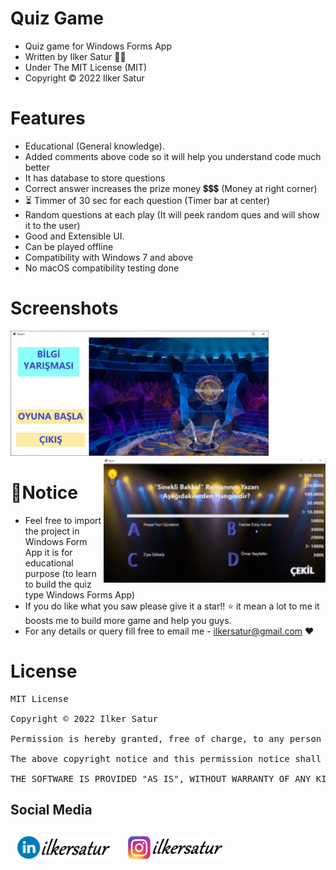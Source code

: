 # Quiz Game
- Quiz game for Windows Forms App
- Written by Ilker Satur 👨‍💻
- Under The MIT License (MIT)
- Copyright © 2022 Ilker Satur

# Features
- Educational (General knowledge).
- Added comments above code so it will help you understand code much better 
- It has database to store questions
- Correct answer increases the prize money 💲💲💲 (Money at right corner)
- ⏳ Timmer of 30 sec for each question (Timer bar at center)
- Random questions at each play (It will peek random ques and will show it to the user)
- Good and Extensible UI.
- Can be played offline 
- Compatibility with Windows 7 and above
- No macOS compatibility testing done

# Screenshots
<div width=100%>
<img src='https://raw.githubusercontent.com/ilkersatur/Quiz-Game/main/img/mainpage.png' height=200px>
<img src='https://github.com/ilkersatur/Quiz-Game/blob/main/img/gameplay.gif?raw=true' height=200px align=right>
</div>



# 📌Notice
- Feel free to import the project in Windows Form App it is for educational purpose (to learn to build the quiz type Windows Forms App)
- If you do like what you saw please give it a star!! ⭐ it mean a lot to me it boosts me to build more game and help you guys.
- For any details or query fill free to email me - ilkersatur@gmail.com ❤️


# License 
<pre>
MIT License

Copyright ©️ 2022 Ilker Satur

Permission is hereby granted, free of charge, to any person obtaining a copy of this software and associated documentation files (the "Software"), to deal in the Software without restriction, including without limitation the rights to use, copy, modify, merge, publish, distribute, sublicense, and/or sell copies of the Software, and to permit persons to whom the Software is furnished to do so, subject to the following conditions:

The above copyright notice and this permission notice shall be included in all copies or substantial portions of the Software.

THE SOFTWARE IS PROVIDED "AS IS", WITHOUT WARRANTY OF ANY KIND, EXPRESS OR IMPLIED, INCLUDING BUT NOT LIMITED TO THE WARRANTIES OF MERCHANTABILITY, FITNESS FOR A PARTICULAR PURPOSE AND NONINFRINGEMENT. IN NO EVENT SHALL THE AUTHORS OR COPYRIGHT HOLDERS BE LIABLE FOR ANY CLAIM, DAMAGES OR OTHER LIABILITY, WHETHER IN AN ACTION OF CONTRACT, TORT OR OTHERWISE, ARISING FROM, OUT OF OR IN CONNECTION WITH THE SOFTWARE OR THE USE OR OTHER DEALINGS IN THE SOFTWARE. </pre>


## Social Media 
<div align="left">
<a href="https://www.linkedin.com/in/ilkersatur/" target="_blank"><img style="margin: 10px" src="https://github.com/ilkersatur/ilkersatur/blob/main/Icons/ln.png?raw=true" alt="Linkedin" height="40" /></a>  
<a href="https://www.instagram.com/ilkersatur/" target="_blank"><img style="margin: 10px" src="https://github.com/ilkersatur/ilkersatur/blob/main/Icons/inst.png?raw=true" alt="Instagram" height="40" /></a>
</div>
